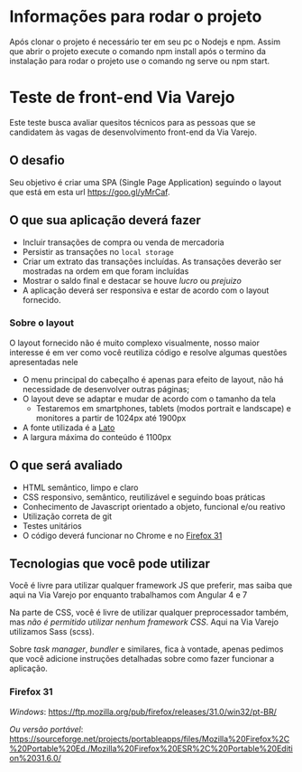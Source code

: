 # Informações para rodar o projeto
Após clonar o projeto é necessário ter em seu pc o Nodejs e npm.
Assim que abrir o projeto execute o comando npm install após o termino da instalação para rodar o projeto use o comando ng serve ou npm start.

# Teste de front-end Via Varejo

Este teste busca avaliar quesitos técnicos para as pessoas que se candidatem às vagas de desenvolvimento front-end da Via Varejo.

## O desafio

Seu objetivo é criar uma SPA (Single Page Application) seguindo o layout que está em esta url https://goo.gl/yMrCaf.

## O que sua aplicação deverá fazer

- Incluir transações de compra ou venda de mercadoria
- Persistir as transações no `local storage`
- Criar um extrato das transações incluídas. As transações deverão ser mostradas na ordem em que foram incluídas
- Mostrar o saldo final e destacar se houve *lucro* ou *prejuizo*
- A aplicação deverá ser responsiva e estar de acordo com o layout fornecido.

### Sobre o layout

O layout fornecido não é muito complexo visualmente, nosso maior interesse é em ver como você reutiliza código e resolve algumas questões apresentadas nele

- O menu principal do cabeçalho é apenas para efeito de layout, não há necessidade de desenvolver outras páginas;
- O layout deve se adaptar e mudar de acordo com o tamanho da tela
  - Testaremos em smartphones, tablets (modos portrait e landscape) e monitores a partir de 1024px até 1900px
- A fonte utilizada é a [Lato](https://fonts.google.com/specimen/Lato)
- A largura máxima do conteúdo é 1100px


## O que será avaliado

- HTML semântico, limpo e claro
- CSS responsivo, semântico, reutilizável e seguindo boas práticas
- Conhecimento de Javascript orientado a objeto, funcional e/ou reativo
- Utilização correta de git
- Testes unitários
- O código deverá funcionar no Chrome e no [Firefox 31](#firefox-31)

## Tecnologias que você pode utilizar

Você é livre para utilizar qualquer framework JS que preferir, mas saiba que aqui na Via Varejo por enquanto trabalhamos com Angular 4 e 7

Na parte de CSS, você é livre de utilizar qualquer preprocessador também, mas *não é permitido utilizar nenhum framework CSS*. Aqui na Via Varejo utilizamos Sass (scss).

Sobre _task manager_, _bundler_ e similares, fica à vontade, apenas pedimos que você adicione instruções detalhadas sobre como fazer funcionar a aplicação.

### Firefox 31
*Windows*:
https://ftp.mozilla.org/pub/firefox/releases/31.0/win32/pt-BR/

*Ou versão portável*:
https://sourceforge.net/projects/portableapps/files/Mozilla%20Firefox%2C%20Portable%20Ed./Mozilla%20Firefox%20ESR%2C%20Portable%20Edition%2031.6.0/

